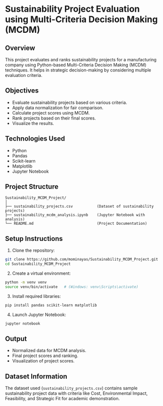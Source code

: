 
# Sustainability Project Evaluation using Multi-Criteria Decision Making (MCDM)

## Overview
This project evaluates and ranks sustainability projects for a manufacturing company using Python-based Multi-Criteria Decision Making (MCDM) techniques. It helps in strategic decision-making by considering multiple evaluation criteria.

## Objectives
- Evaluate sustainability projects based on various criteria.
- Apply data normalization for fair comparison.
- Calculate project scores using MCDM.
- Rank projects based on their final scores.
- Visualize the results.

## Technologies Used
- Python
- Pandas
- Scikit-learn
- Matplotlib
- Jupyter Notebook

## Project Structure
```
Sustainability_MCDM_Project/
│
├── sustainability_projects.csv           (Dataset of sustainability projects)
├── sustainability_mcdm_analysis.ipynb    (Jupyter Notebook with analysis)
└── README.md                             (Project Documentation)
```

## Setup Instructions

1. Clone the repository:
```bash
git clone https://github.com/mominayas/Sustainability_MCDM_Project.git
cd Sustainability_MCDM_Project
```

2. Create a virtual environment:
```bash
python -m venv venv
source venv/bin/activate   # (Windows: venv\Scripts\activate)
```

3. Install required libraries:
```bash
pip install pandas scikit-learn matplotlib
```

4. Launch Jupyter Notebook:
```bash
jupyter notebook
```

## Output
- Normalized data for MCDM analysis.
- Final project scores and ranking.
- Visualization of project scores.

## Dataset Information
The dataset used (`sustainability_projects.csv`) contains sample sustainability project data with criteria like Cost, Environmental Impact, Feasibility, and Strategic Fit for academic demonstration.
